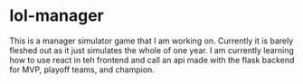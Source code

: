 # lol-manager
 
This is a manager simulator game that I am working on. Currently it is barely fleshed out as it just simulates the whole of one year. I am currently
learning how to use react in teh frontend and call an api made with the flask backend for MVP, playoff teams, and champion.